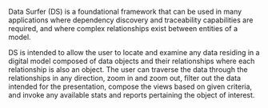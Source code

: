 Data Surfer (DS) is a foundational framework that can be used in many applications where dependency discovery and traceability capabilities are required, and where complex relationships exist between entities of a model. 

DS is intended to allow the user to locate and examine any data residing in a digital model composed of data objects and their relationships where each relationship is also an object. The user can traverse the data through the relationships in any direction, zoom in and zoom out, filter out the data intended for the presentation, compose the views based on given criteria, and invoke any available stats and reports pertaining the object of interest. 
